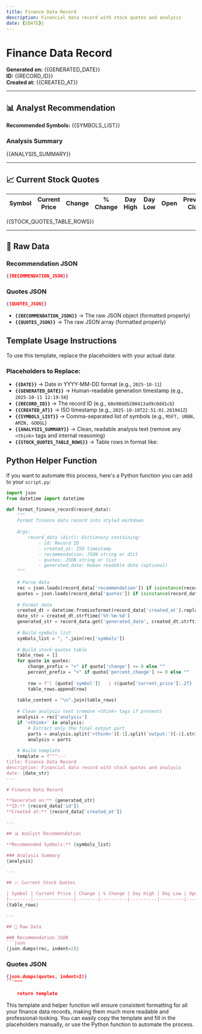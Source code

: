 ```yaml
---
title: Finance Data Record
description: Financial data record with stock quotes and analysis
date: {{DATE}}
---
```


# Finance Data Record

**Generated on:** {{GENERATED_DATE}}  
**ID:** {{RECORD_ID}}  
**Created at:** {{CREATED_AT}}

---

## 📊 Analyst Recommendation

**Recommended Symbols:** {{SYMBOLS_LIST}}

### Analysis Summary
{{ANALYSIS_SUMMARY}}

---

## 📈 Current Stock Quotes

| Symbol | Current Price | Change | % Change | Day High | Day Low | Open | Previous Close |
|--------|---------------|--------|----------|----------|---------|------|----------------|
{{STOCK_QUOTES_TABLE_ROWS}}

---

## 🔧 Raw Data

### Recommendation JSON
```json
{{RECOMMENDATION_JSON}}
```

### Quotes JSON
```json
{{QUOTES_JSON}}
```
- **`{{RECOMMENDATION_JSON}}`** → The raw JSON object (formatted properly)
- **`{{QUOTES_JSON}}`** → The raw JSON array (formatted properly)



## Template Usage Instructions

To use this template, replace the placeholders with your actual data:

### Placeholders to Replace:

- **`{{DATE}}`** → Date in YYYY-MM-DD format (e.g., `2025-10-11`)
- **`{{GENERATED_DATE}}`** → Human-readable generation timestamp (e.g., `2025-10-11 12:19:56`)
- **`{{RECORD_ID}}`** → The record ID (e.g., `68e98dd5200413ad9c0dd1cb`)
- **`{{CREATED_AT}}`** → ISO timestamp (e.g., `2025-10-10T22:51:01.281941Z`)
- **`{{SYMBOLS_LIST}}`** → Comma-separated list of symbols (e.g., `MSFT, URBN, AMZN, GOOGL`)
- **`{{ANALYSIS_SUMMARY}}`** → Clean, readable analysis text (remove any `<think>` tags and internal reasoning)
- **`{{STOCK_QUOTES_TABLE_ROWS}}`** → Table rows in format like:
  

## Python Helper Function

If you want to automate this process, here's a Python function you can add to your `script.py`:

```python
import json
from datetime import datetime

def format_finance_record(record_data):
    """
    Format finance data record into styled markdown
    
    Args:
        record_data (dict): Dictionary containing:
            - id: Record ID
            - created_at: ISO timestamp
            - recommendation: JSON string or dict
            - quotes: JSON string or list
            - generated_date: Human readable date (optional)
    """
    
    # Parse data
    rec = json.loads(record_data['recommendation']) if isinstance(record_data['recommendation'], str) else record_data['recommendation']
    quotes = json.loads(record_data['quotes']) if isinstance(record_data['quotes'], str) else record_data['quotes']
    
    # Format date
    created_dt = datetime.fromisoformat(record_data['created_at'].replace('Z', '+00:00'))
    date_str = created_dt.strftime('%Y-%m-%d')
    generated_str = record_data.get('generated_date', created_dt.strftime('%Y-%m-%d %H:%M:%S'))
    
    # Build symbols list
    symbols_list = ", ".join(rec['symbols'])
    
    # Build stock quotes table
    table_rows = []
    for quote in quotes:
        change_prefix = "+" if quote['change'] >= 0 else ""
        percent_prefix = "+" if quote['percent_change'] >= 0 else ""
        
        row = f"| {quote['symbol']}   | ${quote['current_price']:.2f}      | {change_prefix}${quote['change']:.2f} | {percent_prefix}{quote['percent_change']:.2f}%  | ${quote['high']:.2f} | ${quote['low']:.2f} | ${quote['open']:.2f} | ${quote['previous_close']:.2f} |"
        table_rows.append(row)
    
    table_content = "\n".join(table_rows)
    
    # Clean analysis text (remove <think> tags if present)
    analysis = rec['analysis']
    if '<think>' in analysis:
        # Extract only the final output part
        parts = analysis.split('<think>')[-1].split('output:')[-1].strip()
        analysis = parts
    
    # Build template
    template = f"""---
title: Finance Data Record
description: Financial data record with stock quotes and analysis
date: {date_str}
---

# Finance Data Record

**Generated on:** {generated_str}  
**ID:** {record_data['id']}  
**Created at:** {record_data['created_at']}

---

## 📊 Analyst Recommendation

**Recommended Symbols:** {symbols_list}

### Analysis Summary
{analysis}

---

## 📈 Current Stock Quotes

| Symbol | Current Price | Change | % Change | Day High | Day Low | Open | Previous Close |
|--------|---------------|--------|----------|----------|---------|------|----------------|
{table_rows}

---

## 🔧 Raw Data

### Recommendation JSON
```json
{json.dumps(rec, indent=2)}
```

### Quotes JSON
```json
{json.dumps(quotes, indent=2)}
```"""
    
    return template
```

This template and helper function will ensure consistent formatting for all your finance data records, making them much more readable and professional-looking. You can easily copy the template and fill in the placeholders manually, or use the Python function to automate the process.